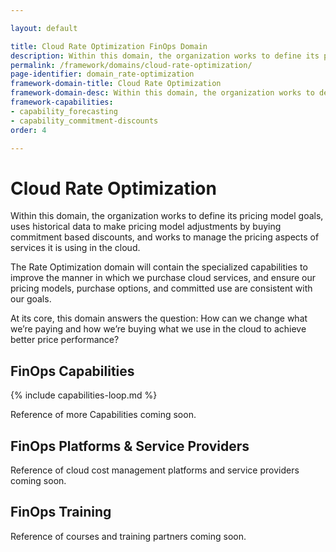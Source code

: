 ```yaml
---

layout: default

title: Cloud Rate Optimization FinOps Domain
description: Within this domain, the organization works to define its pricing model goals, uses historical data to make pricing model adjustments by buying commitment based discounts, and works to manage the pricing aspects of services it is using in the cloud.
permalink: /framework/domains/cloud-rate-optimization/
page-identifier: domain_rate-optimization
framework-domain-title: Cloud Rate Optimization
framework-domain-desc: Within this domain, the organization works to define its pricing model goals, uses historical data to make pricing model adjustments by buying commitment based discounts, and works to manage the pricing aspects of services it is using in the cloud.
framework-capabilities:
- capability_forecasting
- capability_commitment-discounts
order: 4

---
```


# Cloud Rate Optimization

Within this domain, the organization works to define its pricing model goals, uses historical data to make pricing model adjustments by buying commitment based discounts, and works to manage the pricing aspects of services it is using in the cloud.

The Rate Optimization domain will contain the specialized capabilities to improve the manner in which we purchase cloud services, and ensure our pricing models, purchase options, and committed use are consistent with our goals.

At its core, this domain answers the question: How can we change what we’re paying and how we’re buying what we use in the cloud to achieve better price performance?


## FinOps Capabilities

{% include capabilities-loop.md %}

Reference of more Capabilities coming soon.


## FinOps Platforms & Service Providers

Reference of cloud cost management platforms and service providers coming soon.

## FinOps Training

Reference of courses and training partners coming soon.
